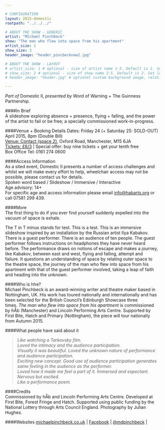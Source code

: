```yaml
---

# CONFIGURATION
layout: 2015-domestic
rootpath: "../../../"

# ABOUT THE SHOW - GENERIC
artist: "MIchael Pinchbeck"
show: "The man who flew into space from his apartment"
artist_size: 1
show_size: 3
header_image: "header_pincbecknew2.jpg"

# ABOUT THE SHOW - LAYOUT
# artist_size: 1 # optional - size of artist name 1-5. Default is 1. Set longer names to lower values
# show_size: 2 # optional - size of show name 2-5. Default is 2. Set longer names to lower values
# header_image: "header.jpg" # optional custom background image, relative to current page

---
```

*Part of* Domestic II, *presented by* Word of Warning + The Guinness Partnership.      
         
####In Brief                      
A slideshow exploring absence + presence, flying + falling, and the power of the artist to fail or be free; a specially commissioned work-in-progress.     
  
    
####Venue + Booking Details
Dates: Friday 24 (+ Saturday 25: SOLD-OUT) April 2015, 8pm (Double Bill)        
[Venue: Contact (space 2)](http://contactmcr.com/visit/getting-here), Oxford Road, Manchester, M15 6JA            
[Tickets: £6/3](http://contactmcr.com/whats-on/35092-works-ahead-2015/booking) | Special offer: buy nine tickets + get your tenth free            
Box Office Tel: 0161 274 0600        
        
####Access Information      
As a sited event, Domestic II presents a number of access challenges and whilst we will make every effort to help, wheelchair access may not be possible, please contact us for details.    
Spoken word based / Slideshow / Immersive / Interactive    
Age advisory: 14+    
For specific age and access information please email info@habarts.org or call 07581 299 439.  
                       
####More   
The first thing to do if you ever find yourself suddenly expelled into the vacuum of space is exhale.    

The T in T minus stands for test. This is a test. This is an immersive slideshow inspired by an installation by the Russian artist Ilya Kabakov.    
 There is a guest performer. There is an audience of ten people. The guest performer follows instructions on headphones they have never heard before.
The performance draws on notions of escape and makes a journey, like Kabakov, between east and west, flying and falling, attempt and failure. It questions an understanding of space by relating outer space to the theatre space, the journey of the man who flew into space from his apartment with that of the guest performer involved, taking a leap of faith and heading into the unknown.    
   
####Who is hhe?    
Michael Pinchbeck is an award-winning writer and theatre maker based in Nottingham, UK. His work has toured nationally and internationally and has been selected for the British Council’s Edinburgh Showcase three times. *The man who flew into space from his apartment* is commissioned by hÅb (Manchester) and Lincoln Performing Arts Centre. Supported by First Bite, Hatch and Primary (Nottingham), the piece will tour nationally from Autumn 2015.    
   
####What people have said about it                                           
>*Like watching a Tarkovsky film.*    
>*Loved the intimacy and the audience participation.*     
>*Visually it was beautiful. Loved the unknown nature of performance and audience participation.*    
>*Exciting new concept. Good use of audience participation generates same feeling in the audience as the performer.*     
>*Loved how it made me feel a part of it. Immersed and expectant. Nervous but excited.*       
>*Like a performance poem.*       

####Credits         
Commissioned by hÅb and Lincoln Performing Arts Centre. Developed at First Bite, Forest Fringe and Hatch. Supported using public funding by the National Lottery through Arts Council England. Photography by Julian Hughes.    

####Websites
[michaelpinchbeck.co.uk](http://www.michaelpinchbeck.co.uk) | [Facebook](www.facebook.com/mdpinchbeck) | [@mdpinchbeck](www.twitter.com/mdpinchbeck) | 
